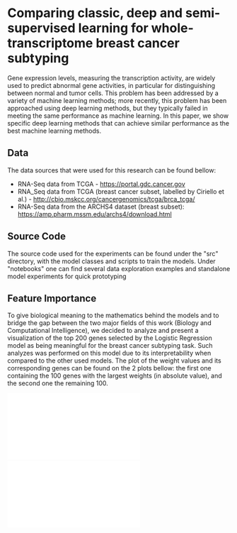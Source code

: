 # Comparing classic, deep and semi-supervised learning for whole-transcriptome breast cancer subtyping
Gene expression levels, measuring the transcription activity, are widely used to predict abnormal gene activities, in particular for distinguishing between normal and tumor cells. This problem has been addressed by a variety of machine learning methods; more recently, this problem has been approached using deep learning methods, but they typically failed in meeting the same performance as machine learning. In this paper, we show specific deep learning methods that can achieve similar performance as the best machine learning methods. 

## Data
The data sources that were used for this research can be found bellow:
* RNA-Seq data from TCGA - https://portal.gdc.cancer.gov
* RNA_Seq data from TCGA (breast cancer subset, labelled by Ciriello et al.) - http://cbio.mskcc.org/cancergenomics/tcga/brca_tcga/
* RNA-Seq data from the ARCHS4 dataset (breast subset): https://amp.pharm.mssm.edu/archs4/download.html

## Source Code
The source code used for the experiments can be found under the "src" directory, with the model classes and scripts to train the models. 
Under "notebooks" one can find several data exploration examples and standalone model experiments for quick prototyping

## Feature Importance
To give biological meaning to the mathematics behind the models and to bridge the gap between the two major fields of this work (Biology and Computational Intelligence), we decided to analyze and present a visualization of the top 200 genes selected by the Logistic Regression model as being meaningful for the breast cancer subtyping task. Such analyzes was performed on this model due to its interpretability when compared to the other used models.
The plot of the weight values and its corresponding genes can be found on the 2 plots bellow: the first one containing the 100 genes with the largest weights (in absolute value), and the second one the remaining 100.

![First 100 genes](/top_features_log_res_all_across_all_first_100.pdf)
![Second 100 genes](top_features_log_res_all_across_all_second_100.pdf)

